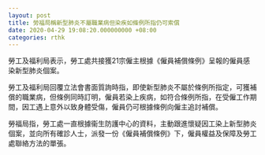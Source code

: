```yaml
---
layout: post
title: 勞福局稱新型肺炎不屬職業病但染疾如條例所指仍可索償
date: 2020-04-29 19:08:20.000000000 +08:00
categories: rthk
---
```


勞工及福利局表示，勞工處共接獲21宗僱主根據《僱員補償條例》呈報的僱員感染新型肺炎個案。

勞工及福利局回覆立法會書面質詢時指，即使新型肺炎不屬於條例所指定，可獲補償的職業病，但條例同時訂明，僱員若染上疾病，如符合條例所指，在受僱工作期間，因工遇上意外以致身體受傷，僱員仍可根據條例向僱主追討補償。

勞福局指，勞工處一直根據衞生防護中心的資料，主動跟進懷疑因工染上新型肺炎個案，並向所有確診人士，派發一份《僱員補償條例》下，僱員權益及保障及勞工處聯絡方法的單張。

